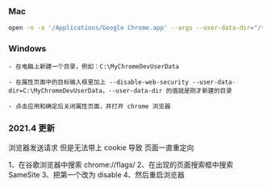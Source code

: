 ### Mac

```zsh
open -n -a '/Applications/Google Chrome.app' --args --user-data-dir="/tmp/chrome_dev_test" --disable-web-security
```

### Windows

```text
- 在电脑上新建一个目录，例如：C:\MyChromeDevUserData

- 在属性页面中的目标输入框里加上 --disable-web-security --user-data-dir=C:\MyChromeDevUserData，--user-data-dir 的值就是刚才新建的目录

- 点击应用和确定后关闭属性页面，并打开 chrome 浏览器
```

### 2021.4 更新

浏览器发送请求 但是无法带上 cookie 导致 页面一直重定向

1、在谷歌浏览器中搜索 chrome://flags/
2、在出现的页面搜索框中搜索 SameSite
3、把第一个改为 disable
4、然后重启浏览器
